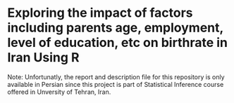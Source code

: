 # Exploring the impact of factors including parents age, employment, level of education, etc on birthrate in Iran Using R
Note: Unfortunatly, the report and description file for this repository is only available in Persian since this project is part of Statistical Inference course offered in Unversity of Tehran, Iran.

